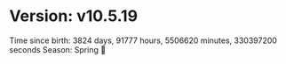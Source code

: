 # Version: v10.5.19
Time since birth: 3824 days, 91777 hours, 5506620 minutes, 330397200 seconds
Season: Spring 🌸
